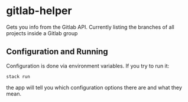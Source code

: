 # gitlab-helper

Gets you info from the Gitlab API. Currently listing the branches of all projects inside a Gitlab group

## Configuration and Running

Configuration is done via environment variables.
If you try to run it:

```shell script
stack run
```
the app will tell you which configuration options there are and what they mean.

